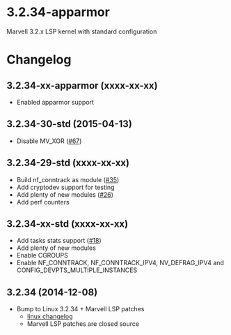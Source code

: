 # 3.2.34-apparmor

Marvell 3.2.x LSP kernel with standard configuration

# Changelog

## 3.2.34-xx-apparmor (xxxx-xx-xx)

* Enabled apparmor support

## 3.2.34-30-std (2015-04-13)

* Disable MV_XOR ([#67](https://github.com/scaleway/kernel-tools/issues/67))

## 3.2.34-29-std (xxxx-xx-xx)

* Build nf_conntrack as module ([#35](https://github.com/scaleway/kernel-tools/issues/35))
* Add cryptodev support for testing
* Add plenty of new modules ([#26](https://github.com/scaleway/kernel-tools/issues/26))
* Add perf counters


## 3.2.34-xx-std (xxxx-xx-xx)

* Add tasks stats support ([#18](https://github.com/scaleway/kernel-tools/issues/18))
* Add plenty of new modules
* Enable CGROUPS
* Enable NF_CONNTRACK, NF_CONNTRACK_IPV4, NV_DEFRAG_IPV4 and CONFIG_DEVPTS_MULTIPLE_INSTANCES

## 3.2.34 (2014-12-08)

* Bump to Linux 3.2.34 + Marvell LSP patches
  * [linux changelog](https://kernel.org/pub/linux/kernel/v3.x/ChangeLog-3.2.34)
  * Marvell LSP patches are closed source
